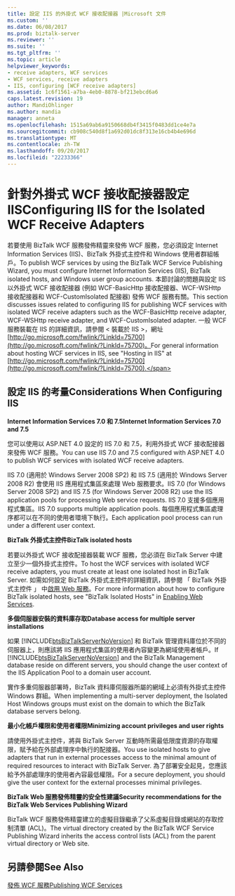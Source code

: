 ```yaml
---
title: 設定 IIS 的外掛式 WCF 接收配接器 |Microsoft 文件
ms.custom: ''
ms.date: 06/08/2017
ms.prod: biztalk-server
ms.reviewer: ''
ms.suite: ''
ms.tgt_pltfrm: ''
ms.topic: article
helpviewer_keywords:
- receive adapters, WCF services
- WCF services, receive adapters
- IIS, configuring [WCF receive adapters]
ms.assetid: 1c6f1561-a7ba-4eb0-8878-bf213ebcd6a6
caps.latest.revision: 19
author: MandiOhlinger
ms.author: mandia
manager: anneta
ms.openlocfilehash: 1515a69ab6a9150668db4f3415f0483dd1ce4e7a
ms.sourcegitcommit: cb908c540d8f1a692d01dc8f313e16cb4b4e696d
ms.translationtype: MT
ms.contentlocale: zh-TW
ms.lasthandoff: 09/20/2017
ms.locfileid: "22233366"
---
```

# <a name="configuring-iis-for-the-isolated-wcf-receive-adapters"></a><span data-ttu-id="fc5d8-102">針對外掛式 WCF 接收配接器設定 IIS</span><span class="sxs-lookup"><span data-stu-id="fc5d8-102">Configuring IIS for the Isolated WCF Receive Adapters</span></span>
<span data-ttu-id="fc5d8-103">若要使用 BizTalk WCF 服務發佈精靈來發佈 WCF 服務，您必須設定 Internet Information Services (IIS)、BizTalk 外掛式主控件和 Windows 使用者群組帳戶。</span><span class="sxs-lookup"><span data-stu-id="fc5d8-103">To publish WCF services by using the BizTalk WCF Service Publishing Wizard, you must configure Internet Information Services (IIS), BizTalk isolated hosts, and Windows user group accounts.</span></span> <span data-ttu-id="fc5d8-104">本節討論的問題與設定 IIS 以外掛式 WCF 接收配接器 (例如 WCF-BasicHttp 接收配接器、WCF-WSHttp 接收配接器和 WCF-CustomIsolated 配接器) 發佈 WCF 服務有關。</span><span class="sxs-lookup"><span data-stu-id="fc5d8-104">This section discusses issues related to configuring IIS for publishing WCF services with isolated WCF receive adapters such as the WCF-BasicHttp receive adapter, WCF-WSHttp receive adapter, and WCF-CustomIsolated adapter.</span></span> <span data-ttu-id="fc5d8-105">一般 WCF 服務裝載在 IIS 的詳細資訊，請參閱 < 裝載於 IIS >，網址[http://go.microsoft.com/fwlink/?LinkId=75700](http://go.microsoft.com/fwlink/?LinkId=75700)。</span><span class="sxs-lookup"><span data-stu-id="fc5d8-105">For general information about hosting WCF services in IIS, see "Hosting in IIS" at [http://go.microsoft.com/fwlink/?LinkId=75700](http://go.microsoft.com/fwlink/?LinkId=75700).</span></span>  
  
## <a name="considerations-when-configuring-iis"></a><span data-ttu-id="fc5d8-106">設定 IIS 的考量</span><span class="sxs-lookup"><span data-stu-id="fc5d8-106">Considerations When Configuring IIS</span></span>  
 <span data-ttu-id="fc5d8-107">**Internet Information Services 7.0 和 7.5**</span><span class="sxs-lookup"><span data-stu-id="fc5d8-107">**Internet Information Services 7.0 and 7.5**</span></span>  
  
 <span data-ttu-id="fc5d8-108">您可以使用以 ASP.NET 4.0 設定的 IIS 7.0 和 7.5，利用外掛式 WCF 接收配接器來發佈 WCF 服務。</span><span class="sxs-lookup"><span data-stu-id="fc5d8-108">You can use IIS 7.0 and 7.5 configured with ASP.NET 4.0 to publish WCF services with isolated WCF receive adapters.</span></span>  
  
 <span data-ttu-id="fc5d8-109">IIS 7.0 (適用於 Windows Server 2008 SP2) 和 IIS 7.5 (適用於 Windows Server 2008 R2) 會使用 IIS 應用程式集區來處理 Web 服務要求。</span><span class="sxs-lookup"><span data-stu-id="fc5d8-109">IIS 7.0 (for Windows Server 2008 SP2) and IIS 7.5 (for Windows Server 2008 R2) use the IIS application pools for processing Web service requests.</span></span> <span data-ttu-id="fc5d8-110">IIS 7.0 支援多個應用程式集區。</span><span class="sxs-lookup"><span data-stu-id="fc5d8-110">IIS 7.0 supports multiple application pools.</span></span> <span data-ttu-id="fc5d8-111">每個應用程式集區處理序都可以在不同的使用者環境下執行。</span><span class="sxs-lookup"><span data-stu-id="fc5d8-111">Each application pool process can run under a different user context.</span></span>  
  
 <span data-ttu-id="fc5d8-112">**BizTalk 外掛式主控件**</span><span class="sxs-lookup"><span data-stu-id="fc5d8-112">**BizTalk isolated hosts**</span></span>  
  
 <span data-ttu-id="fc5d8-113">若要以外掛式 WCF 接收配接器裝載 WCF 服務，您必須在 BizTalk Server 中建立至少一個外掛式主控件。</span><span class="sxs-lookup"><span data-stu-id="fc5d8-113">To host the WCF services with isolated WCF receive adapters, you must create at least one isolated host in BizTalk Server.</span></span> <span data-ttu-id="fc5d8-114">如需如何設定 BizTalk 外掛式主控件的詳細資訊，請參閱 「 BizTalk 外掛式主控件 」 中[啟用 Web 服務](../core/enabling-web-services.md)。</span><span class="sxs-lookup"><span data-stu-id="fc5d8-114">For more information about how to configure BizTalk isolated hosts, see "BizTalk Isolated Hosts" in [Enabling Web Services](../core/enabling-web-services.md).</span></span>  
  
 <span data-ttu-id="fc5d8-115">**多個伺服器安裝的資料庫存取**</span><span class="sxs-lookup"><span data-stu-id="fc5d8-115">**Database access for multiple server installations**</span></span>  
  
 <span data-ttu-id="fc5d8-116">如果 [!INCLUDE[btsBizTalkServerNoVersion](../includes/btsbiztalkservernoversion-md.md)] 和 BizTalk 管理資料庫位於不同的伺服器上，則應該將 IIS 應用程式集區的使用者內容變更為網域使用者帳戶。</span><span class="sxs-lookup"><span data-stu-id="fc5d8-116">If [!INCLUDE[btsBizTalkServerNoVersion](../includes/btsbiztalkservernoversion-md.md)] and the BizTalk Management database reside on different servers, you should change the user context of the IIS Application Pool to a domain user account.</span></span>  
  
 <span data-ttu-id="fc5d8-117">實作多重伺服器部署時，BizTalk 資料庫伺服器所屬的網域上必須有外掛式主控件 Windows 群組。</span><span class="sxs-lookup"><span data-stu-id="fc5d8-117">When implementing a multi-server deployment, the Isolated Host Windows groups must exist on the domain to which the BizTalk database servers belong.</span></span>  
  
 <span data-ttu-id="fc5d8-118">**最小化帳戶權限和使用者權限**</span><span class="sxs-lookup"><span data-stu-id="fc5d8-118">**Minimizing account privileges and user rights**</span></span>  
  
 <span data-ttu-id="fc5d8-119">請使用外掛式主控件，將與 BizTalk Server 互動時所需最低限度資源的存取權限，賦予給在外部處理序中執行的配接器。</span><span class="sxs-lookup"><span data-stu-id="fc5d8-119">You use isolated hosts to give adapters that run in external processes access to the minimal amount of required resources to interact with BizTalk Server.</span></span> <span data-ttu-id="fc5d8-120">為了部署安全起見，您應該給予外部處理序的使用者內容最低權限。</span><span class="sxs-lookup"><span data-stu-id="fc5d8-120">For a secure deployment, you should give the user context for the external processes minimal privileges.</span></span>  
  
 <span data-ttu-id="fc5d8-121">**BizTalk Web 服務發佈精靈的安全性建議**</span><span class="sxs-lookup"><span data-stu-id="fc5d8-121">**Security recommendations for the BizTalk Web Services Publishing Wizard**</span></span>  
  
 <span data-ttu-id="fc5d8-122">BizTalk WCF 服務發佈精靈建立的虛擬目錄繼承了父系虛擬目錄或網站的存取控制清單 (ACL)。</span><span class="sxs-lookup"><span data-stu-id="fc5d8-122">The virtual directory created by the BizTalk WCF Service Publishing Wizard inherits the access control lists (ACL) from the parent virtual directory or Web site.</span></span>  
  
## <a name="see-also"></a><span data-ttu-id="fc5d8-123">另請參閱</span><span class="sxs-lookup"><span data-stu-id="fc5d8-123">See Also</span></span>  
 [<span data-ttu-id="fc5d8-124">發佈 WCF 服務</span><span class="sxs-lookup"><span data-stu-id="fc5d8-124">Publishing WCF Services</span></span>](../core/publishing-wcf-services.md)
